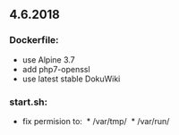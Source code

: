 ## 4.6.2018

### Dockerfile: 

* use Alpine 3.7
* add php7-openssl
* use latest stable DokuWiki
  

### start.sh:

* fix permision to:
  * /var/tmp/
  * /var/run/
